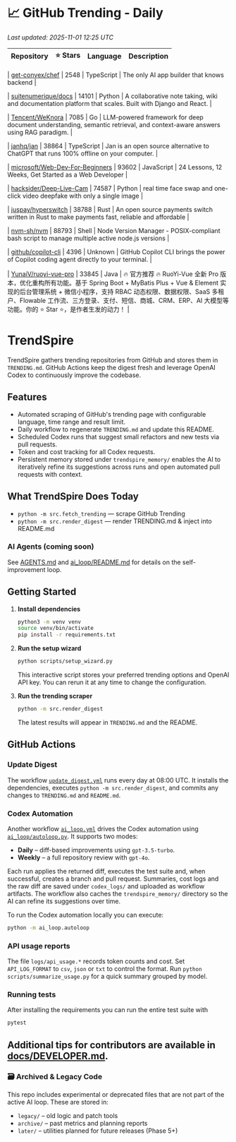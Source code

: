 <!-- TRENDING_START -->
# 📈 GitHub Trending - Daily

_Last updated: 2025-11-01 12:25 UTC_

| Repository | ⭐ Stars | Language | Description |
|------------|--------:|----------|-------------|

| [get-convex/chef](https://github.com/get-convex/chef) | 2548 | TypeScript | The only AI app builder that knows backend |

| [suitenumerique/docs](https://github.com/suitenumerique/docs) | 14101 | Python | A collaborative note taking, wiki and documentation platform that scales. Built with Django and React. |

| [Tencent/WeKnora](https://github.com/Tencent/WeKnora) | 7085 | Go | LLM-powered framework for deep document understanding, semantic retrieval, and context-aware answers using RAG paradigm. |

| [janhq/jan](https://github.com/janhq/jan) | 38864 | TypeScript | Jan is an open source alternative to ChatGPT that runs 100% offline on your computer. |

| [microsoft/Web-Dev-For-Beginners](https://github.com/microsoft/Web-Dev-For-Beginners) | 93602 | JavaScript | 24 Lessons, 12 Weeks, Get Started as a Web Developer |

| [hacksider/Deep-Live-Cam](https://github.com/hacksider/Deep-Live-Cam) | 74587 | Python | real time face swap and one-click video deepfake with only a single image |

| [juspay/hyperswitch](https://github.com/juspay/hyperswitch) | 38788 | Rust | An open source payments switch written in Rust to make payments fast, reliable and affordable |

| [nvm-sh/nvm](https://github.com/nvm-sh/nvm) | 88793 | Shell | Node Version Manager - POSIX-compliant bash script to manage multiple active node.js versions |

| [github/copilot-cli](https://github.com/github/copilot-cli) | 4396 | Unknown | GitHub Copilot CLI brings the power of Copilot coding agent directly to your terminal. |

| [YunaiV/ruoyi-vue-pro](https://github.com/YunaiV/ruoyi-vue-pro) | 33845 | Java | 🔥 官方推荐 🔥 RuoYi-Vue 全新 Pro 版本，优化重构所有功能。基于 Spring Boot + MyBatis Plus + Vue & Element 实现的后台管理系统 + 微信小程序，支持 RBAC 动态权限、数据权限、SaaS 多租户、Flowable 工作流、三方登录、支付、短信、商城、CRM、ERP、AI 大模型等功能。你的 ⭐️ Star ⭐️，是作者生发的动力！ |
<!-- TRENDING_END -->

# TrendSpire

TrendSpire gathers trending repositories from GitHub and stores them in `TRENDING.md`. GitHub Actions keep the digest fresh and leverage OpenAI Codex to continuously improve the codebase.

## Features

- Automated scraping of GitHub's trending page with configurable language, time range and result limit.
- Daily workflow to regenerate `TRENDING.md` and update this README.
- Scheduled Codex runs that suggest small refactors and new tests via pull requests.
- Token and cost tracking for all Codex requests.
- Persistent memory stored under `trendspire_memory/` enables the AI to
  iteratively refine its suggestions across runs and open automated pull
  requests with context.

## What TrendSpire Does Today

- `python -m src.fetch_trending` — scrape GitHub Trending
- `python -m src.render_digest` — render TRENDING.md & inject into README.md

### AI Agents (coming soon)
See [AGENTS.md](./AGENTS.md) and [ai_loop/README.md](./ai_loop/README.md) for details on the self-improvement loop.

## Getting Started

1. **Install dependencies**
   ```bash
   python3 -m venv venv
   source venv/bin/activate
   pip install -r requirements.txt
   ```

2. **Run the setup wizard**
   ```bash
   python scripts/setup_wizard.py
   ```
   This interactive script stores your preferred trending options and OpenAI API key.
   You can rerun it at any time to change the configuration.

3. **Run the trending scraper**
   ```bash
   python -m src.render_digest
   ```
   The latest results will appear in `TRENDING.md` and the README.


## GitHub Actions

### Update Digest

The workflow [`update_digest.yml`](.github/workflows/update_digest.yml) runs every day at 08:00 UTC. It installs the dependencies, executes `python -m src.render_digest`, and commits any changes to `TRENDING.md` and `README.md`.

### Codex Automation

Another workflow [`ai_loop.yml`](.github/workflows/ai_loop.yml) drives the Codex automation using [`ai_loop/autoloop.py`](ai_loop/autoloop.py). It supports two modes:

- **Daily** – diff-based improvements using `gpt-3.5-turbo`.
- **Weekly** – a full repository review with `gpt-4o`.

Each run applies the returned diff, executes the test suite and, when successful, creates a branch and pull request. Summaries, cost logs and the raw diff are saved under `codex_logs/` and uploaded as workflow artifacts. The workflow also caches the `trendspire_memory/` directory so the AI can refine its suggestions over time.

To run the Codex automation locally you can execute:

```bash
python -m ai_loop.autoloop
```

### API usage reports

The file `logs/api_usage.*` records token counts and cost. Set `API_LOG_FORMAT`
to `csv`, `json` or `txt` to control the format. Run `python
scripts/summarize_usage.py` for a quick summary grouped by model.

### Running tests

After installing the requirements you can run the entire test suite with

```bash
pytest
```

Additional tips for contributors are available in
[docs/DEVELOPER.md](docs/DEVELOPER.md).
---

### 🗃 Archived & Legacy Code

This repo includes experimental or deprecated files that are not part of the active AI loop. These are stored in:

- `legacy/` – old logic and patch tools
- `archive/` – past metrics and planning reports
- `later/` – utilities planned for future releases (Phase 5+)
